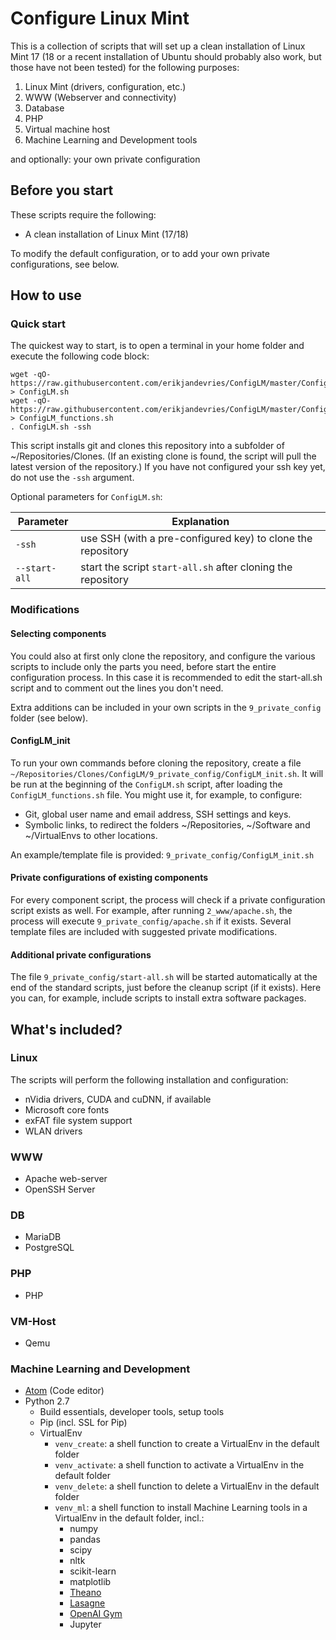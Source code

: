 # Configure Linux Mint

This is a collection of scripts that will set up a clean installation of
Linux Mint 17 (18 or a recent installation of Ubuntu should probably also work, but those have not been tested) for the following purposes:

1. Linux Mint (drivers, configuration, etc.)
2. WWW (Webserver and connectivity)
3. Database
4. PHP
5. Virtual machine host
6. Machine Learning and Development tools

and optionally: your own private configuration

## Before you start

These scripts require the following:

* A clean installation of Linux Mint (17/18)

To modify the default configuration, or to add your own private configurations, see below.


## How to use

### Quick start

The quickest way to start, is to open a terminal in your home folder and
execute the following code block:

    wget -qO- https://raw.githubusercontent.com/erikjandevries/ConfigLM/master/ConfigLM.sh > ConfigLM.sh
    wget -qO- https://raw.githubusercontent.com/erikjandevries/ConfigLM/master/ConfigLM_functions.sh > ConfigLM_functions.sh
    . ConfigLM.sh -ssh

This script installs git and clones this repository into a subfolder of
~/Repositories/Clones. (If an existing clone is found, the script will pull the
latest version of the repository.)
If you have not configured your ssh key yet, do not use the `-ssh` argument.

Optional parameters for `ConfigLM.sh`:

Parameter | Explanation
--- | ---
`-ssh` | use SSH (with a pre-configured key) to clone the repository
`--start-all` | start the script `start-all.sh` after cloning the repository

### Modifications

#### Selecting components

You could also at first only clone the repository, and configure the various scripts
to include only the parts you need, before start the entire configuration process. In this case it is recommended to edit the start-all.sh script and to comment out the lines you don't need.

Extra additions can be included in your own scripts in the `9_private_config` folder (see below).

#### ConfigLM_init

To run your own commands before cloning the repository, create a file `~/Repositories/Clones/ConfigLM/9_private_config/ConfigLM_init.sh`. It will be run at the beginning of the `ConfigLM.sh` script, after loading the `ConfigLM_functions.sh` file. You might use it, for example, to configure:

* Git, global user name and email address, SSH settings and keys.
* Symbolic links, to redirect the folders ~/Repositories, ~/Software and ~/VirtualEnvs to other locations.

An example/template file is provided: `9_private_config/ConfigLM_init.sh`

#### Private configurations of existing components

For every component script, the process will check if a private configuration script exists as well. For example, after running `2_www/apache.sh`, the process will execute `9_private_config/apache.sh` if it exists. Several template files are included with suggested private modifications.

#### Additional private configurations

The file `9_private_config/start-all.sh` will be started automatically at the end of the standard scripts, just before the cleanup script (if it exists). Here you can, for example, include scripts to install extra software packages.


## What's included?

### Linux

The scripts will perform the following installation and configuration:

* nVidia drivers, CUDA and cuDNN, if available
* Microsoft core fonts
* exFAT file system support
* WLAN drivers

### WWW

* Apache web-server
* OpenSSH Server

### DB

* MariaDB
* PostgreSQL

### PHP

* PHP

### VM-Host

* Qemu

### Machine Learning and Development

* [Atom](https://atom.io/) (Code editor)
* Python 2.7
  * Build essentials, developer tools, setup tools
  * Pip (incl. SSL for Pip)
  * VirtualEnv
    * `venv_create`: a shell function to create a VirtualEnv in the default folder
    * `venv_activate`: a shell function to activate a VirtualEnv in the default folder
    * `venv_delete`: a shell function to delete a VirtualEnv in the default folder
    * `venv_ml`: a shell function to install Machine Learning tools in a VirtualEnv in the default folder, incl.:
      * numpy
      * pandas
      * scipy
      * nltk
      * scikit-learn
      * matplotlib
      * [Theano](http://deeplearning.net/software/theano/)
      * [Lasagne](https://lasagne.readthedocs.io/en/latest/)
      * [OpenAI Gym](https://gym.openai.com/)
      * Jupyter
